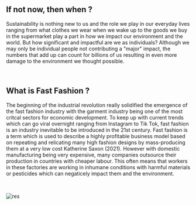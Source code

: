## If not now, then when ?


Sustainability is nothing new to us and the role we play in our everyday lives ranging from what clothes we wear when we wake up to the goods we buy in the supermarket play a part in how we impact our environment and the world. But how significant and impactful are we as individuals? Although we may only be individual people not contributing a "major" impact, the numbers that add up can count for billions of us resulting in even more damage to the environment we thought possible.

<br>

## What is Fast Fashion ? 

The beginning of the industrial revolution really solidified the emergence of the fast fashion industry with the garment industry being one of the most critcal sectors for economic development. To keep up with current trends which can go viral overnight ranging from Instagram to Tik Tok, fast fashion is an industry inevitable to be introduced in the 21st century. Fast fashion is a term which is used to describe a highly profitable business model based on repeating and relicating many high fashion designs by mass-producing them at a very low cost Katherine Saxon (2021). However with domestic manufacturing being very expensive, many companies outsource their production in countries with cheaper labour. This often means that workers in these factories are working in inhumane conditions with harmful materials or pesticides which can negaticely impact them and the environment. 

<br>

![res](https://i.insider.com/6188cba823745d00182569c2?width=1000&format=jpeg&auto=webp)

<br>

